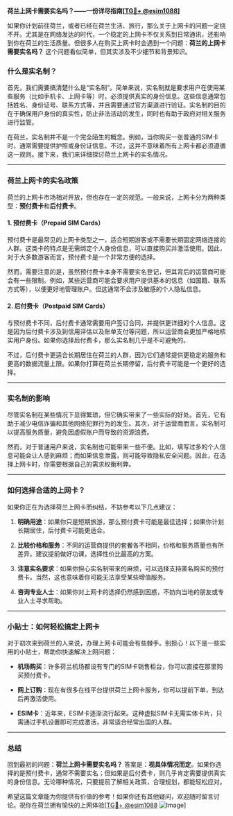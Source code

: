 **荷兰上网卡需要实名吗？——一份详尽指南[[TG💪+ @esim1088](https://t.me/s/esim1088)]**

如果你计划前往荷兰，或者已经在荷兰生活、旅行，那么关于上网卡的问题一定绕不开。尤其是在网络发达的时代，一个稳定的上网卡不仅关系到日常通讯，还影响到你在荷兰的生活质量。但很多人在购买上网卡时会遇到一个问题：**荷兰的上网卡需要实名吗？** 这个问题看似简单，但其实涉及不少细节和背景知识。

### 什么是实名制？

首先，我们需要搞清楚什么是“实名制”。简单来说，实名制就是要求用户在使用某些服务（比如手机卡、上网卡等）时，必须提供真实的身份信息。这些信息通常包括姓名、身份证号、联系方式等，并且需要通过官方渠道进行验证。实名制的目的在于确保用户身份的真实性，防止非法活动的发生，同时也有助于政府对相关服务进行监管。

在荷兰，实名制并不是一个完全陌生的概念。例如，当你购买一张普通的SIM卡时，通常需要提供护照或身份证信息。不过，这并不意味着所有上网卡都必须遵循这一规则。接下来，我们来详细探讨荷兰上网卡的实名情况。

---

### 荷兰上网卡的实名政策

荷兰的上网卡市场相对开放，但也存在一定的规范。一般来说，上网卡分为两种类型：**预付费卡**和**后付费卡**。

#### 1. 预付费卡（Prepaid SIM Cards）

预付费卡是最常见的上网卡类型之一，适合短期游客或不需要长期固定网络连接的人群。这类卡的特点是无需绑定个人身份信息，可以直接购买并激活使用。因此，对于大多数游客而言，预付费卡是一个非常方便的选择。

然而，需要注意的是，虽然预付费卡本身不需要实名登记，但其背后的运营商可能会有一些限制。例如，某些运营商可能会要求用户提供基本的信息（如国籍、联系方式等），以便更好地管理账户。但这通常不会涉及敏感的个人隐私信息。

#### 2. 后付费卡（Postpaid SIM Cards）

与预付费卡不同，后付费卡通常需要用户签订合同，并提供更详细的个人信息。这是因为后付费卡涉及到信用评估以及账单支付等问题，所以运营商会更加严格地核实用户身份。如果你选择后付费卡，那么实名制几乎是不可避免的。

不过，后付费卡更适合长期居住在荷兰的人群，因为它们通常提供更稳定的服务和更高的数据流量上限。如果你打算在荷兰长期停留，后付费卡可能是一个更好的选择。

---

### 实名制的影响

尽管实名制在某些情况下显得繁琐，但它确实带来了一些实际的好处。首先，它有助于减少电信诈骗和其他网络犯罪行为的发生。其次，对于运营商而言，实名制可以提高服务质量，避免因虚假账户而导致的资源浪费。

然而，对于普通用户来说，实名制也可能带来一些不便。比如，填写过多的个人信息可能会让人感到麻烦；而如果信息泄露，则可能导致隐私安全问题。因此，在选择上网卡时，你需要根据自己的需求权衡利弊。

---

### 如何选择合适的上网卡？

如果你正在为选择荷兰上网卡而纠结，不妨参考以下几点建议：

1. **明确用途**：如果你只是短期旅游，那么预付费卡可能是最佳选择；如果你计划长期居住，后付费卡可能更适合。
   
2. **比较价格和服务**：不同的运营商提供的套餐各不相同，价格和服务质量也有所差异。建议提前做好功课，选择性价比最高的方案。

3. **注意实名要求**：如果你担心实名制带来的麻烦，可以选择支持匿名购买的预付费卡。当然，这也意味着你可能无法享受某些增值服务。

4. **咨询专业人士**：如果你对上网卡的选择仍然感到困惑，不妨向当地的朋友或专业人士寻求帮助。

---

### 小贴士：如何轻松搞定上网卡

对于初次来到荷兰的人来说，办理上网卡可能会有些棘手。别担心！以下是一些实用的小贴士，帮助你快速解决上网问题：

- **机场购买**：许多荷兰机场都设有专门的SIM卡销售柜台，你可以直接在那里购买预付费卡。
  
- **网上订购**：现在有很多在线平台提供荷兰上网卡服务，你可以提前下单，到达后再激活使用。

- **ESIM卡**：近年来，ESIM卡逐渐流行起来。这种虚拟SIM卡无需实体卡片，只需通过手机设置即可完成激活，非常适合经常出国的人群。

---

### 总结

回到最初的问题：**荷兰上网卡需要实名吗？** 答案是：**视具体情况而定**。如果你选择的是预付费卡，通常不需要实名；但如果是后付费卡，则几乎肯定需要提供真实的身份信息。无论哪种情况，只要提前了解相关政策，合理规划，都能轻松应对。

希望这篇文章能为你提供有价值的参考！如果你还有其他疑问，欢迎随时留言讨论。祝你在荷兰拥有愉快的上网体验[[TG💪+ @esim1088](https://t.me/s/esim1088) ![Image](https://i.postimg.cc/4NQfJmqS/Snipaste-2025-05-13-00-14-12.png)]